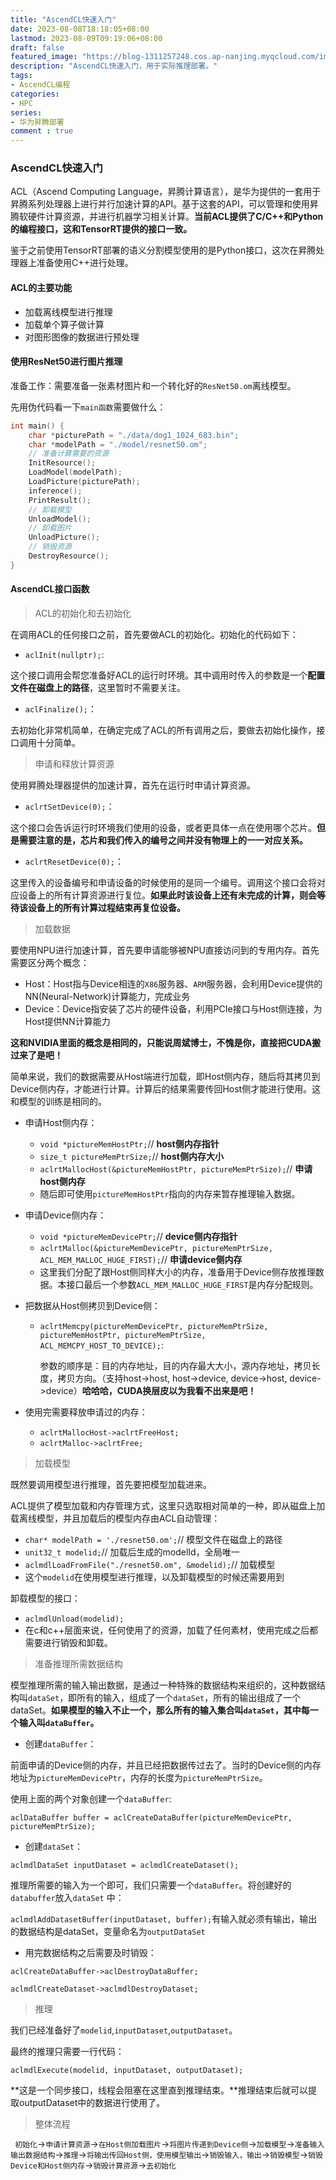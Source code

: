 ```yaml
---
title: "AscendCL快速入门"
date: 2023-08-08T18:18:05+08:00
lastmod: 2023-08-09T09:19:06+08:00
draft: false
featured_image: "https://blog-1311257248.cos.ap-nanjing.myqcloud.com/imgs/%E9%AB%98%E6%80%A7%E8%83%BD%E8%AE%A1%E7%AE%97/huawei_title.jpg"
description: "AscendCL快速入门，用于实际推理部署。"
tags:
- AscendCL编程
categories:
- HPC
series:
- 华为昇腾部署
comment : true
---
```



### AscendCL快速入门

ACL（Ascend Computing Language，昇腾计算语言），是华为提供的一套用于昇腾系列处理器上进行并行加速计算的API。基于这套的API，可以管理和使用昇腾软硬件计算资源，并进行机器学习相关计算。**当前ACL提供了C/C++和Python的编程接口，这和TensorRT提供的接口一致。**

鉴于之前使用TensorRT部署的语义分割模型使用的是Python接口，这次在昇腾处理器上准备使用C++进行处理。

#### ACL的主要功能

* 加载离线模型进行推理
* 加载单个算子做计算
* 对图形图像的数据进行预处理

#### 使用ResNet50进行图片推理

准备工作：需要准备一张素材图片和一个转化好的`ResNet50.om`离线模型。

先用伪代码看一下`main函数`需要做什么：

```c++
int main() {
  	char *picturePath = "./data/dog1_1024_683.bin";
  	char *modelPath = "./model/resnet50.om";
  	// 准备计算需要的资源	
  	InitResource();
  	LoadModel(modelPath);
  	LoadPicture(picturePath);
  	inference();
  	PrintResult();
  	// 卸载模型
  	UnloadModel();
  	// 卸载图片
  	UnloadPicture();
  	// 销毁资源
  	DestroyResource();
}

```

#### AscendCL接口函数

> ACL的初始化和去初始化

在调用ACL的任何接口之前，首先要做ACL的初始化。初始化的代码如下：

* `aclInit(nullptr);`:

这个接口调用会帮您准备好ACL的运行时环境。其中调用时传入的参数是一个**配置文件在磁盘上的路径**，这里暂时不需要关注。

* `aclFinalize();`：

去初始化非常机简单，在确定完成了ACL的所有调用之后，要做去初始化操作，接口调用十分简单。

> 申请和释放计算资源

使用昇腾处理器提供的加速计算，首先在运行时申请计算资源。

* `aclrtSetDevice(0);`：

这个接口会告诉运行时环境我们使用的设备，或者更具体一点在使用哪个芯片。**但是需要注意的是，芯片和我们传入的编号之间并没有物理上的一一对应关系。**

* `aclrtResetDevice(0);`：

这里传入的设备编号和申请设备的时候使用的是同一个编号。调用这个接口会将对应设备上的所有计算资源进行复位。**如果此时该设备上还有未完成的计算，则会等待该设备上的所有计算过程结束再复位设备。**

> 加载数据

要使用NPU进行加速计算，首先要申请能够被NPU直接访问到的专用内存。首先需要区分两个概念：

* Host：Host指与Device相连的`X86`服务器、`ARM`服务器，会利用Device提供的NN(Neural-Network)计算能力，完成业务
* Device：Device指安装了芯片的硬件设备，利用PCIe接口与Host侧连接，为Host提供NN计算能力

**这和NVIDIA里面的概念是相同的，只能说周斌博士，不愧是你，直接把CUDA搬过来了是吧！**

简单来说，我们的数据需要从Host端进行加载，即Host侧内存，随后将其拷贝到Device侧内存，才能进行计算。计算后的结果需要传回Host侧才能进行使用。这和模型的训练是相同的。

* 申请Host侧内存：

  * `void *pictureMemHostPtr;`// **host侧内存指针**
  * `size_t pictureMemPtrSize;`// **host侧内存大小**
  * `aclrtMallocHost(&pictureMemHostPtr, pictureMemPtrSize);`// **申请host侧内存**
  * 随后即可使用`pictureMemHostPtr`指向的内存来暂存推理输入数据。

* 申请Device侧内存：

  * `void *pictureMemDevicePtr;`// **device侧内存指针**
  * `aclrtMalloc(&pictureMemDevicePtr, pictureMemPtrSize, ACL_MEM_MALLOC_HUGE_FIRST);`// **申请device侧内存**
  * 这里我们分配了跟Host侧同样大小的内存，准备用于Device侧存放推理数据。本接口最后一个参数`ACL_MEM_MALLOC_HUGE_FIRST`是内存分配规则。

* 把数据从Host侧拷贝到Device侧：

  * `aclrtMemcpy(pictureMemDevicePtr, pictureMemPtrSize, pictureMemHostPtr, pictureMemPtrSize, ACL_MEMCPY_HOST_TO_DEVICE);`:

    参数的顺序是：目的内存地址，目的内存最大大小，源内存地址，拷贝长度，拷贝方向。（支持host->host, host->device, device->host, device->device）**哈哈哈，CUDA换层皮以为我看不出来是吧！**	

* 使用完需要释放申请过的内存：

  * `aclrtMallocHost->aclrtFreeHost;`
  * `aclrtMalloc->aclrtFree;`

> 加载模型

既然要调用模型进行推理，首先要把模型加载进来。

ACL提供了模型加载和内存管理方式，这里只选取相对简单的一种，即从磁盘上加载离线模型，并且加载后的模型内存由ACL自动管理：

* `char* modelPath = './resnet50.om';`// 模型文件在磁盘上的路径
* `unit32_t modelid;`// 加载后生成的modelId，全局唯一
* `aclmdlLoadFromFile("./resnet50.om", &modelid);`// 加载模型
* 这个`modelid`在使用模型进行推理，以及卸载模型的时候还需要用到

卸载模型的接口：

* `aclmdlUnload(modelid);`
* 在c和c++层面来说，任何使用了的资源，加载了任何素材，使用完成之后都需要进行销毁和卸载。

> 准备推理所需数据结构

模型推理所需的输入输出数据，是通过一种特殊的数据结构来组织的，这种数据结构叫`dataSet`，即所有的输入，组成了一个`dataSet`，所有的输出组成了一个dataSet。**如果模型的输入不止一个，那么所有的输入集合叫`dataSet`，其中每一个输入叫`dataBuffer`。**

* 创建`dataBuffer`：

前面申请的Device侧的内存，并且已经把数据传过去了。当时的Device侧的内存地址为`pictureMemDevicePtr`，内存的长度为`pictureMemPtrSize`。

使用上面的两个对象创建一个`dataBuffer`:

`aclDataBuffer buffer = aclCreateDataBuffer(pictureMemDevicePtr, pictureMemPtrSize);`

* 创建`dataSet`：

`aclmdlDataSet inputDataset = aclmdlCreateDataset();`

推理所需要的输入为一个即可，我们只需要一个`dataBuffer`。将创建好的`databuffer`放入`dataSet` 中：

`aclmdlAddDatasetBuffer(inputDataset, buffer);`有输入就必须有输出，输出的数据结构是dataSet，变量命名为`outputDataSet`

* 用完数据结构之后需要及时销毁：

`aclCreateDataBuffer->aclDestroyDataBuffer;`

`aclmdlCreateDataset->aclmdlDestroyDataset;`

> 推理

我们已经准备好了`modelid`,`inputDataset`,`outputDataset`。

最终的推理只需要一行代码：

`aclmdlExecute(modelid, inputDataset, outputDataset);`

**这是一个同步接口，线程会阻塞在这里直到推理结束。**推理结束后就可以提取outputDataset中的数据进行使用了。

> 整体流程

` 初始化`->`申请计算资源`->`在Host侧加载图片`->`将图片传递到Device侧`->`加载模型`->`准备输入输出数据结构`->`推理`->`将输出传回Host侧，使用模型输出`->`销毁输入，输出`->`销毁模型`->`销毁Device和Host侧内存`->`销毁计算资源`->`去初始化`

